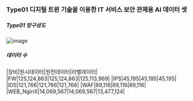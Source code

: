 ### Type01 디지털 트윈 기술을 이용한 IT 서비스 보안 관제용 AI 데이터 셋

##### Type01 망구성도
![image](https://user-images.githubusercontent.com/44902157/218399684-ab176b81-a5d3-4a6f-a275-35485f8cf18e.png)

##### 데이터 수
|장비|원시데이터|원천데이터|라벨데이터|
|FW|125,124,863|125,124,863|125,113,969|
|IPS|45,195|45,195|45,195|
|IDS|121,766|121,766|121,766|
|WAF|89,116|89,116|89,116|
|WEB_NginX|14,069,567|14,069,567|13,477,124|
